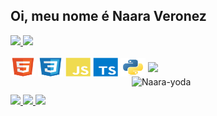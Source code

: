 ## Oi, meu nome é Naara Veronez
<div>
	<a href="https://github.com/naaracrv">
		<img height="180em" src="https://github-readme-stats.vercel.app/api?username=naaracrv&show_icons=true&theme=tokyonight&include_all_commits=true&count_private=true"/>
		<img height="180em" src="https://github-readme-stats.vercel.app/api/top-langs/?username=naaracrv&layout=compact&langs_count=16&theme=tokyonight"/>
	</a>
</div>
<div style="display: inline_block">
	<br>
	<img align="center" alt="Naara-HTML" height="30" width="40" src="https://raw.githubusercontent.com/devicons/devicon/master/icons/html5/html5-original.svg">
	<img align="center" alt="Naara-CSS" height="30" width="40" src="https://raw.githubusercontent.com/devicons/devicon/master/icons/css3/css3-original.svg">
	<img align="center" alt="Naara-Js" height="30" width="40" src="https://raw.githubusercontent.com/devicons/devicon/master/icons/javascript/javascript-plain.svg">
	<img align="center" alt="Naara-Ts" height="30" width="40" src="https://raw.githubusercontent.com/devicons/devicon/master/icons/typescript/typescript-plain.svg">
	<img align="center" alt="Naara-Python" height="30" width="40" src="https://raw.githubusercontent.com/devicons/devicon/master/icons/python/python-original.svg">
	<img align="center" src="https://visitor-badge.laobi.icu/badge?page_id=naara_veronez"><!-- numero de visitantes -->
	<img align="right" alt="Naara-yoda" height="180" width="310" src="https://i.pinimg.com/originals/f7/1a/29/f71a298ba0d77cbf935166da99a9f759.gif">
<!-- 	<img align="right" alt="Naara-yoda" src="http://pa1.narvii.com/7048/710e505c733dd8697b1ca96bb41b6a079e9ba53fr1-370-300_00.gif"> -->
</div>

 ##
 
 
<div> 
	<a href = "naaracristinarv@gmail.com">
		<img src="https://img.shields.io/badge/-Gmail-%23333?style=for-the-badge&logo=gmail&logoColor=white" target="_blank">
	</a>
    <a href="https://www.linkedin.com/in/naara-veronez/" target="_blank">
		<img src="https://img.shields.io/badge/-LinkedIn-%230077B5?style=for-the-badge&logo=linkedin&logoColor=white" target="_blank">
	</a> 
<!--   	<a href="https://www.twitch.tv/naara_veronez" target="_blank">
<img src="https://img.shields.io/badge/Twitch-9146FF?style=for-the-badge&logo=twitch&logoColor=white" target="_blank">
	</a> -->
	<a href="https://www.instagram.com/naara_veronez/" target="_blank">
		<img src="https://img.shields.io/badge/-Instagram-%23E4405F?style=for-the-badge&logo=instagram&logoColor=white" target="_blank">
	</a>
	
<!-- 	![Snake animation](https://github.com/naaracrv/naaracrv/blob/output/github-contribution-grid-snake.svg) -->
	
</div>


